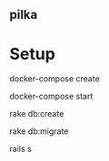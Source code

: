 ## pilka


# Setup
docker-compose create

docker-compose start

rake db:create

rake db:migrate

rails s

